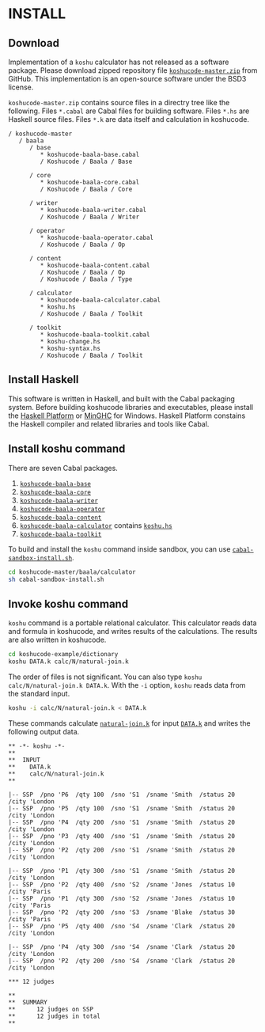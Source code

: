 INSTALL
=================================


Download
---------------------------------

Implementation of a `koshu` calculator
has not released as a software package.
Please download zipped repository file
[`koshucode-master.zip`](https://github.com/seinokatsuhiro/koshucode/archive/master.zip)
from GitHub.
This implementation is an open-source software
under the BSD3 license.

`koshucode-master.zip` contains source files
in a directry tree like the following.
Files `*.cabal` are Cabal files for building software.
Files `*.hs` are Haskell source files.
Files `*.k` are data itself and calculation in koshucode.

```
/ koshucode-master
   / baala
      / base
         * koshucode-baala-base.cabal
         / Koshucode / Baala / Base

      / core
         * koshucode-baala-core.cabal
         / Koshucode / Baala / Core

      / writer
         * koshucode-baala-writer.cabal
         / Koshucode / Baala / Writer

      / operator
         * koshucode-baala-operator.cabal
         / Koshucode / Baala / Op

      / content
         * koshucode-baala-content.cabal
         / Koshucode / Baala / Op
         / Koshucode / Baala / Type

      / calculator
         * koshucode-baala-calculator.cabal
         * koshu.hs
         / Koshucode / Baala / Toolkit

      / toolkit
         * koshucode-baala-toolkit.cabal
         * koshu-change.hs
         * koshu-syntax.hs
         / Koshucode / Baala / Toolkit
```


Install Haskell
---------------------------------

This software is written in Haskell,
and built with the Cabal packaging system.
Before building koshucode libraries and executables,
please install the [Haskell Platform](http://www.haskell.org/platform/)
or [MinGHC](https://github.com/fpco/minghc) for Windows.
Haskell Platform constains the Haskell compiler and
related libraries and tools like Cabal.



Install koshu command
---------------------------------

There are seven Cabal packages.

 1. [`koshucode-baala-base`](baala/base/koshucode-baala-base.cabal)
 2. [`koshucode-baala-core`](baala/core/koshucode-baala-core.cabal)
 3. [`koshucode-baala-writer`](baala/writer/koshucode-baala-writer.cabal)
 4. [`koshucode-baala-operator`](baala/operator/koshucode-baala-operator.cabal)
 5. [`koshucode-baala-content`](baala/content/koshucode-baala-content.cabal)
 6. [`koshucode-baala-calculator`](baala/calculator/koshucode-baala-calculator.cabal)
     contains [`koshu.hs`](baala/calculator/koshu.hs)
 7. [`koshucode-baala-toolkit`](baala/toolkit/koshucode-baala-toolkit.cabal)

To build and install the `koshu` command inside sandbox, you can use
[`cabal-sandbox-install.sh`](baala/calculator/cabal-sandbox-install.sh).

``` sh
cd koshucode-master/baala/calculator
sh cabal-sandbox-install.sh
```



Invoke koshu command
---------------------------------

`koshu` command is a portable relational calculator.
This calculator reads data and formula in koshucode,
and writes results of the calculations.
The results are also written in koshucode.

``` sh
cd koshucode-example/dictionary
koshu DATA.k calc/N/natural-join.k
```

The order of files is not significant.
You can also type `koshu calc/N/natural-join.k DATA.k`.
With the `-i` option, `koshu` reads data from the standard input.

``` sh
koshu -i calc/N/natural-join.k < DATA.k
```

These commands calculate [`natural-join.k`][natural-join.k]
for input [`DATA.k`][DATA.k] and writes the following output data.

``` text
** -*- koshu -*-
**
**  INPUT
**    DATA.k
**    calc/N/natural-join.k
**

|-- SSP  /pno 'P6  /qty 100  /sno 'S1  /sname 'Smith  /status 20  /city 'London
|-- SSP  /pno 'P5  /qty 100  /sno 'S1  /sname 'Smith  /status 20  /city 'London
|-- SSP  /pno 'P4  /qty 200  /sno 'S1  /sname 'Smith  /status 20  /city 'London
|-- SSP  /pno 'P3  /qty 400  /sno 'S1  /sname 'Smith  /status 20  /city 'London
|-- SSP  /pno 'P2  /qty 200  /sno 'S1  /sname 'Smith  /status 20  /city 'London

|-- SSP  /pno 'P1  /qty 300  /sno 'S1  /sname 'Smith  /status 20  /city 'London
|-- SSP  /pno 'P2  /qty 400  /sno 'S2  /sname 'Jones  /status 10  /city 'Paris
|-- SSP  /pno 'P1  /qty 300  /sno 'S2  /sname 'Jones  /status 10  /city 'Paris
|-- SSP  /pno 'P2  /qty 200  /sno 'S3  /sname 'Blake  /status 30  /city 'Paris
|-- SSP  /pno 'P5  /qty 400  /sno 'S4  /sname 'Clark  /status 20  /city 'London

|-- SSP  /pno 'P4  /qty 300  /sno 'S4  /sname 'Clark  /status 20  /city 'London
|-- SSP  /pno 'P2  /qty 200  /sno 'S4  /sname 'Clark  /status 20  /city 'London

*** 12 judges

**
**  SUMMARY
**      12 judges on SSP
**      12 judges in total
**
```


[DATA.k]:          https://github.com/seinokatsuhiro/koshucode-example/blob/master/dictionary/DATA.k
[natural-join.k]:  https://github.com/seinokatsuhiro/koshucode-example/blob/master/dictionary/calc/N/natural-join.k
